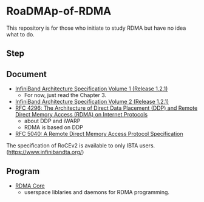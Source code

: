 # RoaDMAp-of-RDMA
This repository is for those who initiate to study RDMA but have no idea what to do.

## Step

## Document
- [InfiniBand Architecture Specification Volume 1 (Release 1.2.1)](https://www.afs.enea.it/asantoro/V1r1_2_1.Release_12062007.pdf)
    - For now, just read the Chapter 3.
- [InfiniBand Architecture Specification Volume 2 (Release 1.2.1)](https://www.afs.enea.it/asantoro/V2r1_2_1_Release.pdf)
- [RFC 4296: The Architecture of Direct Data Placement (DDP) and Remote Direct Memory Access (RDMA) on Internet Protocols](https://www.rfc-editor.org/info/rfc4296)
    - about DDP and iWARP
    - RDMA is based on DDP
- [RFC 5040: A Remote Direct Memory Access Protocol Specification](https://dl.acm.org/doi/10.17487/RFC5040)

The specification of RoCEv2 is available to only IBTA users. (https://www.infinibandta.org/)

## Program
- [RDMA Core](https://github.com/linux-rdma/rdma-core)
    - userspace liblaries and daemons for RDMA programming.
